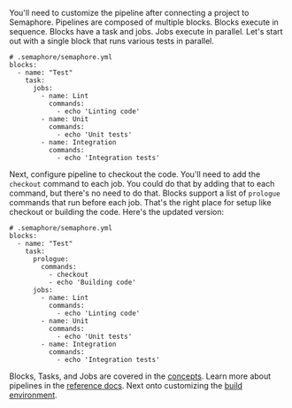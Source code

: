 You'll need to customize the pipeline after connecting a project to
Semaphore. Pipelines are composed of multiple blocks. Blocks execute
in sequence. Blocks have a task and jobs. Jobs execute in parallel.
Let's start out with a single block that runs various tests in
parallel.

<pre><code class="language-yaml"># .semaphore/semaphore.yml
blocks:
  - name: "Test"
    task:
      jobs:
        - name: Lint
          commands:
            - echo 'Linting code'
        - name: Unit
          commands:
            - echo 'Unit tests'
        - name: Integration
          commands:
            - echo 'Integration tests'
</code></pre>

Next, configure pipeline to checkout the code. You'll need to add the
`checkout` command to each job. You could do that by adding that to
each command, but there's no need to do that. Blocks support a list of
`prologue` commands that run before each job. That's the right place
for setup like checkout or building the code. Here's the updated
version:

<pre><code class="language-yaml"># .semaphore/semaphore.yml
blocks:
  - name: "Test"
    task:
      prologue:
        commands:
          - checkout
          - echo 'Building code'
      jobs:
        - name: Lint
          commands:
            - echo 'Linting code'
        - name: Unit
          commands:
            - echo 'Unit tests'
        - name: Integration
          commands:
            - echo 'Integration tests'
</code></pre>

Blocks, Tasks, and Jobs are covered in the [concepts][]. Learn more
about pipelines in the [reference docs][pipeline]. Next onto
customizing the [build environment][next].

[concepts]: https://docs.semaphoreci.com/article/62-concepts
[pipeline]: https://docs.semaphoreci.com/article/50-pipeline-yaml
[next]: https://docs.semaphoreci.com/article/65-customizing-build-environment
